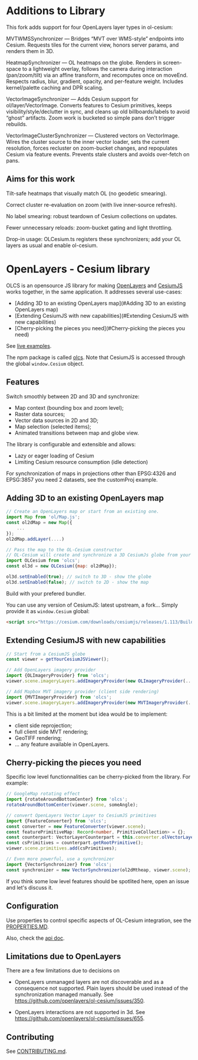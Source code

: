 # Additions to Library

This fork adds support for four OpenLayers layer types in ol-cesium:

MVTWMSSynchronizer — Bridges “MVT over WMS-style” endpoints into Cesium. Requests tiles for the current view, honors server params, and renders them in 3D.

HeatmapSynchronizer — OL heatmaps on the globe. Renders in screen-space to a lightweight overlay, follows the camera during interaction (pan/zoom/tilt) via an affine transform, and recomputes once on moveEnd. Respects radius, blur, gradient, opacity, and per-feature weight. Includes kernel/palette caching and DPR scaling.

VectorImageSynchronizer — Adds Cesium support for ol/layer/VectorImage. Converts features to Cesium primitives, keeps visibility/style/declutter in sync, and cleans up old billboards/labels to avoid “ghost” artifacts. Zoom work is bucketed so simple pans don’t trigger rebuilds.

VectorImageClusterSynchronizer — Clustered vectors on VectorImage. Wires the cluster source to the inner vector loader, sets the current resolution, forces recluster on zoom-bucket changes, and repopulates Cesium via feature events. Prevents stale clusters and avoids over-fetch on pans.

## Aims for this work

Tilt-safe heatmaps that visually match OL (no geodetic smearing).

Correct cluster re-evaluation on zoom (with live inner-source refresh).

No label smearing: robust teardown of Cesium collections on updates.

Fewer unnecessary reloads: zoom-bucket gating and light throttling.

Drop-in usage: OLCesium.ts registers these synchronizers; add your OL layers as usual and enable ol-cesium.

# OpenLayers - Cesium library

OLCS is an opensource JS library for making [OpenLayers](https://openlayers.org/) and [CesiumJS](https://cesium.com/platform/cesiumjs/) works together, in the same application.
It addresses several use-cases:

- [Adding 3D to an existing OpenLayers map](#Adding 3D to an existing OpenLayers map)
- [Extending CesiumJS with new capabilities](#Extending CesiumJS with new capabilities)
- [Cherry-picking the pieces you need](#Cherry-picking the pieces you need)

See [live examples](https://openlayers.org/ol-cesium/examples/).

The npm package is called [olcs](https://www.npmjs.com/package/olcs).
Note that CesiumJS is accessed through the global `window.Cesium` object.

## Features

Switch smoothly between 2D and 3D and synchronize:

- Map context (bounding box and zoom level);
- Raster data sources;
- Vector data sources in 2D and 3D;
- Map selection (selected items);
- Animated transitions between map and globe view.

The library is configurable and extensible and allows:

- Lazy or eager loading of Cesium
- Limiting Cesium resource consumption (idle detection)

For synchronization of maps in projections other than EPSG:4326 and EPSG:3857 you need 2 datasets, see the customProj example.

## Adding 3D to an existing OpenLayers map

```js
// Create an OpenLayers map or start from an existing one.
import Map from 'ol/Map.js';
const ol2dMap = new Map({
    ...
});
ol2dMap.addLayer(....)
```

```js
// Pass the map to the OL-Cesium constructor
// OL-Cesium will create and synchronize a 3D CesiumJs globe from your layers and data.
import OLCesium from 'olcs';
const ol3d = new OLCesium({map: ol2dMap});
```

```js
ol3d.setEnabled(true); // switch to 3D - show the globe
ol3d.setEnabled(false); // switch to 2D - show the map
```

Build with your prefered bundler.

You can use any version of CesiumJS: latest upstream, a fork...
Simply provide it as `window.Cesium` global:

```html
<script src="https://cesium.com/downloads/cesiumjs/releases/1.113/Build/Cesium/Cesium.js"></script>
```

## Extending CesiumJS with new capabilities

```js
// Start from a CesiumJS globe
const viewer = getYourCesiumJSViewer();

// Add OpenLayers imagery provider
import {OLImageryProvider} from 'olcs';
viewer.scene.imageryLayers.addImageryProvider(new OLImageryProvider(...));

// Add Mapbox MVT imagery provider (client side rendering)
import {MVTImageryProvider} from 'olcs';
viewer.scene.imageryLayers.addImageryProvider(new MVTImageryProvider(...));
```

This is a bit limited at the moment but idea would be to implement:

- client side reprojection;
- full client side MVT rendering;
- GeoTIFF rendering;
- ... any feature available in OpenLayers.

## Cherry-picking the pieces you need

Specific low level functionnalities can be cherry-picked from the library.
For example:

```js
// GoogleMap rotating effect
import {rotateAroundBottomCenter} from 'olcs';
rotateAroundBottomCenter(viewer.scene, someAngle);
```

```ts
// convert OpenLayers Vector Layer to CesiumJS primitives
import {FeatureConverter} from 'olcs';
const converter = new FeatureConverter(viewer.scene);
const featurePrimitiveMap: Record<number, PrimitiveCollection> = {};
const counterpart: VectorLayerCounterpart = this.converter.olVectorLayerToCesium(olLayer, view, featurePrimitiveMap);
const csPrimitives = counterpart.getRootPrimitive();
viewer.scene.primitives.add(csPrimitives);
```

```js
// Even more powerful, use a synchronizer
import {VectorSynchronizer} from 'olcs';
const synchronizer = new VectorSynchronizer(ol2dMtheap, viewer.scene);
```

If you think some low level features should be spotlited here, open an issue and let's discuss it.

## Configuration

Use properties to control specific aspects of OL-Cesium integration, see the [PROPERTIES.MD](https://github.com/openlayers/ol-cesium/blob/master/PROPERTIES.md).

Also, check the [api doc](https://openlayers.org/ol-cesium/apidoc/).

## Limitations due to OpenLayers

There are a few limitations due to decisions on

- OpenLayers unmanaged layers are not discoverable and as a consequence not
supported. Plain layers should be used instead of the synchronization managed
manually. See https://github.com/openlayers/ol-cesium/issues/350.

- OpenLayers interactions are not supported in 3d. See https://github.com/openlayers/ol-cesium/issues/655.

## Contributing

See [CONTRIBUTING.md](./CONTRIBUTING.md).
